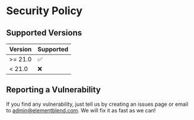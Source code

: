 # Security Policy

## Supported Versions
| Version | Supported          |
| ------- | ------------------ |
| >= 21.0  | :white_check_mark: |
| < 21.0   | :x:                |

## Reporting a Vulnerability
If you find any vulnerability, just tell us by creating an issues page or email to admin@elementblend.com. We will fix it as fast as we can!
